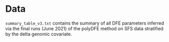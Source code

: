 # Data

`summary_table_v3.txt` contains the summary of all DFE parameters inferred via the final runs (June 2021)  of the polyDFE method on SFS data stratified by the delta genomic covariate.


